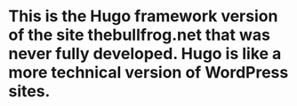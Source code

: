 # This is the Hugo framework version of the site thebullfrog.net that was never fully developed. Hugo is like a more technical version of WordPress sites.
